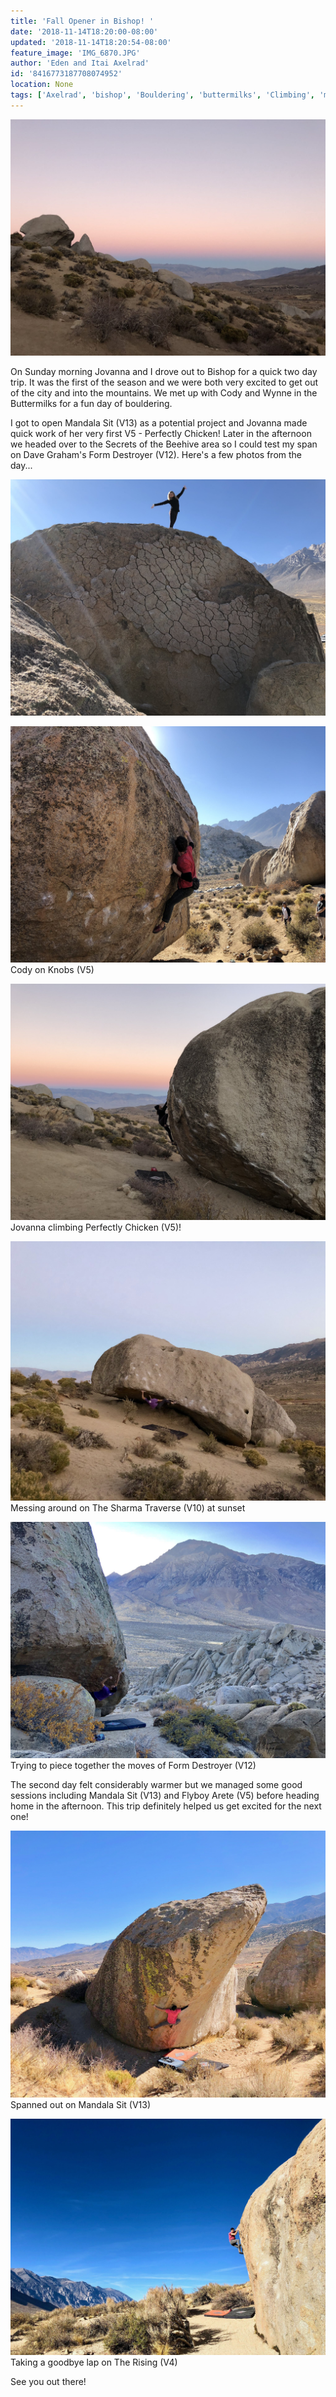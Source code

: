 ```yaml
---
title: 'Fall Opener in Bishop! '
date: '2018-11-14T18:20:00-08:00'
updated: '2018-11-14T18:20:54-08:00'
feature_image: 'IMG_6870.JPG'
author: 'Eden and Itai Axelrad'
id: '8416773187708074952'
location: None
tags: ['Axelrad', 'bishop', 'Bouldering', 'buttermilks', 'Climbing', 'mandala', 'perfectly chicken', 'sierra nevada']
---
```


![image alt](/images/IMG_6870.JPG)

On Sunday morning Jovanna and I drove out to Bishop for a quick two day trip. It was the first of the season and we were both very excited to get out of the city and into the mountains. We met up with Cody and Wynne in the Buttermilks for a fun day of bouldering.

I got to open Mandala Sit (V13) as a potential project and Jovanna made quick work of her very first V5 - Perfectly Chicken! Later in the afternoon we headed over to the Secrets of the Beehive area so I could test my span on Dave Graham's Form Destroyer (V12). Here's a few photos from the day...

![image alt](/images/IMG_6834.JPG)

![image alt](/images/IMG_6835.JPG)Cody on Knobs (V5)

![image alt](/images/IMG_6862.JPG)Jovanna climbing Perfectly Chicken (V5)!

![image alt](/images/IMG_1953.jpg)Messing around on The Sharma Traverse (V10) at sunset

![image alt](/images/IMG_1929.jpg)Trying to piece together the moves of Form Destroyer (V12)

The second day felt considerably warmer but we managed some good sessions including Mandala Sit (V13) and Flyboy Arete (V5) before heading home in the afternoon. This trip definitely helped us get excited for the next one! 

![image alt](/images/IMG_6939%202.jpg)Spanned out on Mandala Sit (V13)

![image alt](/images/IMG_6916%202.jpg)Taking a goodbye lap on The Rising (V4)

See you out there! 

